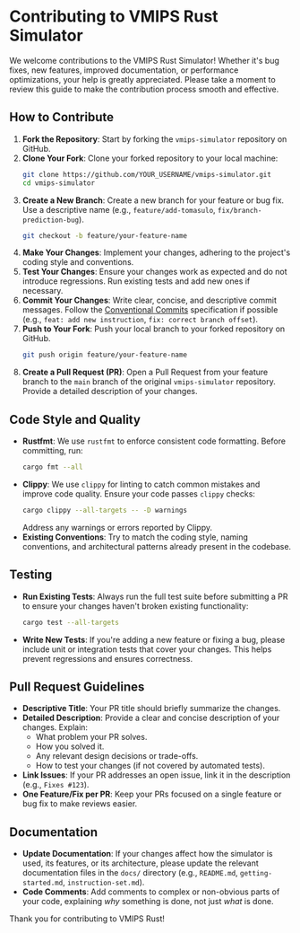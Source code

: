 # Contributing to VMIPS Rust Simulator

We welcome contributions to the VMIPS Rust Simulator! Whether it's bug fixes, new features, improved documentation, or performance optimizations, your help is greatly appreciated. Please take a moment to review this guide to make the contribution process smooth and effective.

## How to Contribute

1.  **Fork the Repository**: Start by forking the `vmips-simulator` repository on GitHub.
2.  **Clone Your Fork**: Clone your forked repository to your local machine:
    ```bash
    git clone https://github.com/YOUR_USERNAME/vmips-simulator.git
    cd vmips-simulator
    ```
3.  **Create a New Branch**: Create a new branch for your feature or bug fix. Use a descriptive name (e.g., `feature/add-tomasulo`, `fix/branch-prediction-bug`).
    ```bash
    git checkout -b feature/your-feature-name
    ```
4.  **Make Your Changes**: Implement your changes, adhering to the project's coding style and conventions.
5.  **Test Your Changes**: Ensure your changes work as expected and do not introduce regressions. Run existing tests and add new ones if necessary.
6.  **Commit Your Changes**: Write clear, concise, and descriptive commit messages. Follow the [Conventional Commits](https://www.conventionalcommits.org/en/v1.0.0/) specification if possible (e.g., `feat: add new instruction`, `fix: correct branch offset`).
7.  **Push to Your Fork**: Push your local branch to your forked repository on GitHub.
    ```bash
    git push origin feature/your-feature-name
    ```
8.  **Create a Pull Request (PR)**: Open a Pull Request from your feature branch to the `main` branch of the original `vmips-simulator` repository. Provide a detailed description of your changes.

## Code Style and Quality

-   **Rustfmt**: We use `rustfmt` to enforce consistent code formatting. Before committing, run:
    ```bash
    cargo fmt --all
    ```
-   **Clippy**: We use `clippy` for linting to catch common mistakes and improve code quality. Ensure your code passes `clippy` checks:
    ```bash
    cargo clippy --all-targets -- -D warnings
    ```
    Address any warnings or errors reported by Clippy.
-   **Existing Conventions**: Try to match the coding style, naming conventions, and architectural patterns already present in the codebase.

## Testing

-   **Run Existing Tests**: Always run the full test suite before submitting a PR to ensure your changes haven't broken existing functionality:
    ```bash
    cargo test --all-targets
    ```
-   **Write New Tests**: If you're adding a new feature or fixing a bug, please include unit or integration tests that cover your changes. This helps prevent regressions and ensures correctness.

## Pull Request Guidelines

-   **Descriptive Title**: Your PR title should briefly summarize the changes.
-   **Detailed Description**: Provide a clear and concise description of your changes. Explain:
    -   What problem your PR solves.
    -   How you solved it.
    -   Any relevant design decisions or trade-offs.
    -   How to test your changes (if not covered by automated tests).
-   **Link Issues**: If your PR addresses an open issue, link it in the description (e.g., `Fixes #123`).
-   **One Feature/Fix per PR**: Keep your PRs focused on a single feature or bug fix to make reviews easier.

## Documentation

-   **Update Documentation**: If your changes affect how the simulator is used, its features, or its architecture, please update the relevant documentation files in the `docs/` directory (e.g., `README.md`, `getting-started.md`, `instruction-set.md`).
-   **Code Comments**: Add comments to complex or non-obvious parts of your code, explaining *why* something is done, not just *what* is done.

Thank you for contributing to VMIPS Rust!